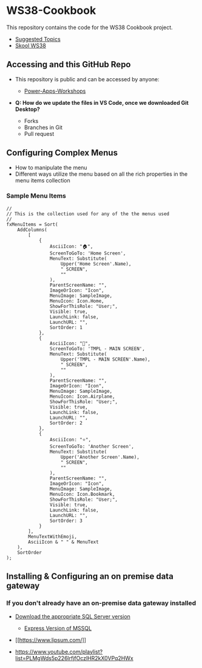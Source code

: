 # WS38-Cookbook

This repository contains the code for the WS38 Cookbook project.

- [Suggested Topics](https://www.skool.com/power-apps-community/workshop-today-is-on-cookbook-items-bring-your-topic)
- [Skool WS38](https://www.skool.com/power-platform-workshops/classroom/c5600251?md=172ca8d19c9b4ae5b8a6466b30a76d3e)

## Accessing and this GitHub Repo 

- This repository is public and can be accessed by anyone: 
    - [Power-Apps-Workshops](https://github.com/PowerAppsDarren/Power-Apps-Workshops)

- **Q: How do we update the files in VS Code, once we downloaded Git Desktop?**
    - Forks
    - Branches in Git 
    - Pull request 

## Configuring Complex Menus

- How to manipulate the menu  
- Different ways utilize the menu based on all the rich properties in the menu items collection

### Sample Menu Items

```PowerFx
//
// This is the collection used for any of the the menus used
//
fxMenuItems = Sort(
    AddColumns(
        [
            {
                AsciiIcon: "🏠", 
                ScreenToGoTo: 'Home Screen',
                MenuText: Substitute(
                    Upper('Home Screen'.Name), 
                    " SCREEN", 
                    ""
                ),
                ParentScreenName: "",
                ImageOrIcon: "Icon",
                MenuImage: SampleImage,
                MenuIcon: Icon.Home,
                ShowForThisRole: "User;",
                Visible: true,
                LaunchLink: false,
                LaunchURL: "", 
                SortOrder: 1
            },
            {
                AsciiIcon: "🎯", 
                ScreenToGoTo: 'TMPL - MAIN SCREEN',
                MenuText: Substitute(
                    Upper('TMPL - MAIN SCREEN'.Name), 
                    " SCREEN", 
                    ""
                ),
                ParentScreenName: "",
                ImageOrIcon: "Icon",
                MenuImage: SampleImage,
                MenuIcon: Icon.Airplane,
                ShowForThisRole: "User;",
                Visible: true,
                LaunchLink: false,
                LaunchURL: "", 
                SortOrder: 2
            },
            {
                AsciiIcon: "⭐", 
                ScreenToGoTo: 'Another Screen',
                MenuText: Substitute(
                    Upper('Another Screen'.Name), 
                    " SCREEN", 
                    ""
                ),
                ParentScreenName: "",
                ImageOrIcon: "Icon",
                MenuImage: SampleImage,
                MenuIcon: Icon.Bookmark,
                ShowForThisRole: "User;",
                Visible: true,
                LaunchLink: false,
                LaunchURL: "", 
                SortOrder: 3
            }
        ], 
        MenuTextWithEmoji, 
        AsciiIcon & " " & MenuText
    ), 
    SortOrder
);
```

## Installing & Configuring an on premise data gateway


### If you don't already have an on-premise data gateway installed

- [Download the appropriate SQL Server version](https://www.microsoft.com/en-us/sql-server/sql-server-downloads?msockid=037561927e376fdc2f14749b7f2d6eee)
    - [Express Version of MSSQL](https://go.microsoft.com/fwlink/p/?linkid=2216019&clcid=0x409&culture=en-us&country=us)


- [[https://www.lipsum.com/]]
- https://www.youtube.com/playlist?list=PLMgWds5p226lrfjfOczlHR2kX0VPq2HWx 